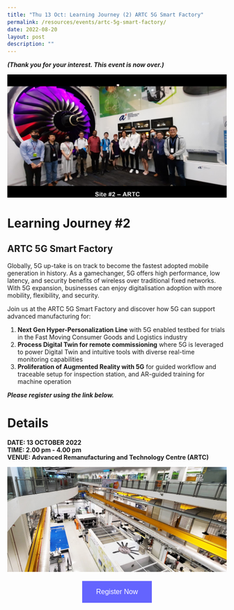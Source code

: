 ```yaml
---
title: "Thu 13 Oct: Learning Journey (2) ARTC 5G Smart Factory"
permalink: /resources/events/artc-5g-smart-factory/
date: 2022-08-20
layout: post
description: ""
---
```

***(Thank you for your interest. This event  is now over.)***

![5GLF Group Photo_ARTC](/images/events/5GLF/5GLF%20Group%20Photo_ARTC.jpg)

# Learning Journey #2

## ARTC 5G Smart Factory

Globally, 5G up-take is on track to become the fastest adopted mobile generation in history. As a gamechanger, 5G offers high performance, low latency, and security benefits of wireless over traditional fixed networks. With 5G expansion, businesses can enjoy digitalisation adoption with more mobility, flexibility, and security. 

Join us at the ARTC 5G Smart Factory and discover how 5G can support advanced manufacturing for:
1.	**Next Gen Hyper-Personalization Line** with 5G enabled testbed for trials in the Fast Moving Consumer Goods and Logistics industry
2.	**Process Digital Twin for remote commissioning** where 5G is leveraged to power Digital Twin and intuitive tools with diverse real-time monitoring capabilities
3.	**Proliferation of Augmented Reality with 5G** for guided workflow and traceable setup for inspection station, and AR-guided training for machine operation

***Please register using the link below.***

# Details
**DATE: 13 OCTOBER 2022** <br> 
**TIME: 2.00 pm - 4.00 pm** <br> 
**VENUE: Advanced Remanufacturing and Technology Centre (ARTC)** <br>

![ARTC Image](/images/events/5GLF/ARTC_Site_01.jpg)

<style>
#register {
  background-color: #0000ff;
  border: none;
  color: white;
  padding: 16px 32px;
  text-align: center;
  font-size: 16px;
  margin: 4px 2px;
  opacity: 0.6;
  transition: 0.3s;
  display: inline-block;
  text-decoration: none;
  cursor: pointer;
}
</style>

<center><a href="https://form.gov.sg/628f22d33778d80011a07cc6 " target="_blank"><button id="register" class="btn">Register Now</button></a></center>

